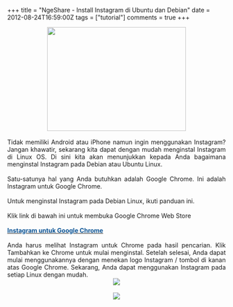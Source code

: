 +++
title = "NgeShare - Install Instagram di Ubuntu dan Debian"
date = 2012-08-24T16:59:00Z
tags = ["tutorial"]
comments = true
+++

<center><img border="0" data-original-height="300" data-original-width="400" height="240" src="https://4.bp.blogspot.com/-HnG8FF9TXLo/W-3wsJNCAqI/AAAAAAAASW4/GznqE4GQPC0F0Xw_CiI4UfVDQm-ppJiCQCLcBGAs/s320/instagram.jpg" width="320" /></center><br />
<div style="text-align: justify;">Tidak memiliki Android atau iPhone namun ingin menggunakan Instagram? Jangan khawatir, sekarang kita dapat dengan mudah menginstal Instagram di Linux OS. Di sini kita akan menunjukkan kepada Anda bagaimana menginstal Instagram pada Debian atau Ubuntu Linux.<br /><br />
Satu-satunya hal yang Anda butuhkan adalah Google Chrome. Ini adalah Instagram untuk Google Chrome.<br /><br />
Untuk menginstal Instagram pada Debian Linux, ikuti panduan ini.<br /><br />
Klik link di bawah ini untuk membuka Google Chrome Web Store<br /><br />
<a href="https://chrome.google.com/webstore/search/instagram"><b><span style="color: #0b5394;">Instagram untuk Google Chrome</span></b></a><br /><br />
Anda harus melihat Instagram untuk Chrome pada hasil pencarian. Klik Tambahkan ke Chrome untuk mulai menginstal. Setelah selesai, Anda dapat mulai menggunakannya dengan menekan logo Instagram / ​​tombol di kanan atas Google Chrome. Sekarang, Anda dapat menggunakan Instagram pada setiap Linux dengan mudah.<br />
<center><img border="0" src="https://2.bp.blogspot.com/-LohS262EzFY/UDdPR2UlUpI/AAAAAAAACcA/RV_jkCNFMS4/s1600/instagram-linux2.jpeg" /></center><br />
<center><img border="0" src="https://4.bp.blogspot.com/-Xvl_K_GaC3A/UDdPI6VnyAI/AAAAAAAACb4/BmMBYqC_RMs/s1600/instagram-linux-1.jpeg" /></center></div>
